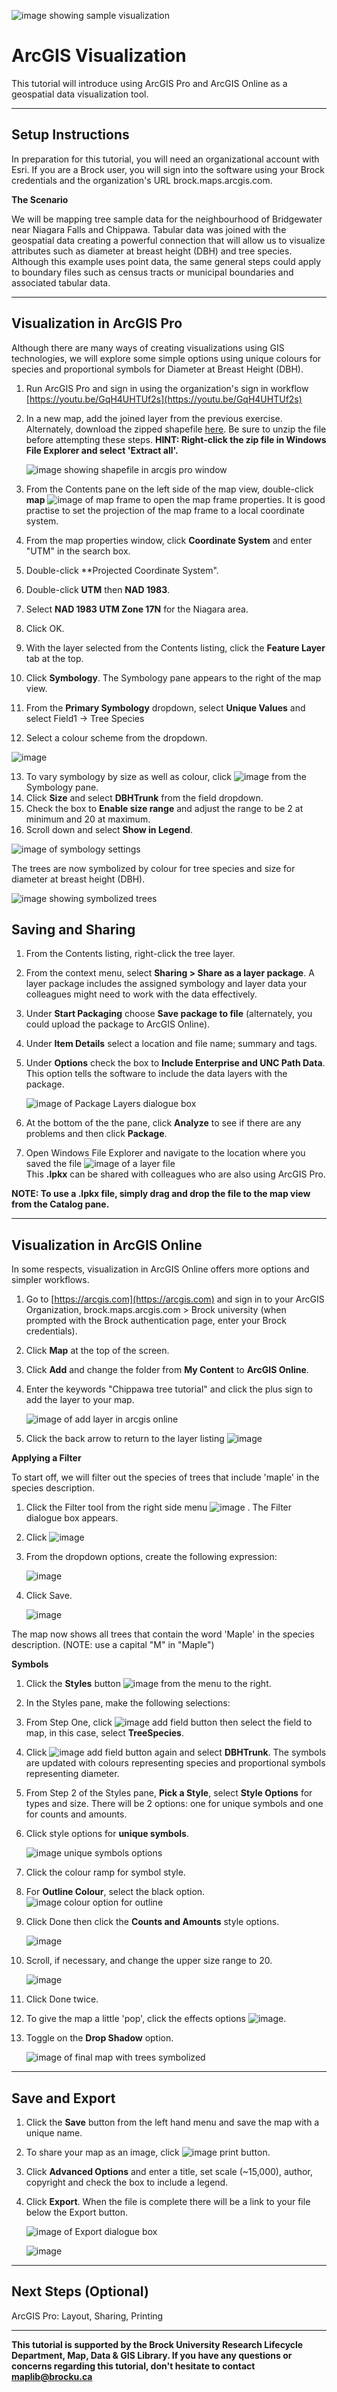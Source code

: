 ![image showing sample visualization](https://user-images.githubusercontent.com/45638590/228588371-86b25a59-9c83-4897-8cc8-bb7695b3e4f9.png)

# ArcGIS Visualization
This tutorial will introduce using ArcGIS Pro and ArcGIS Online as a geospatial data visualization tool.

----

## Setup Instructions
In preparation for this tutorial, you will need an organizational account with Esri. If you are a Brock user, you will sign into the software using your Brock credentials and the organization's URL brock.maps.arcgis.com.

**The Scenario**

We will be mapping tree sample data for the neighbourhood of Bridgewater near Niagara Falls and Chippawa. Tabular data was joined with the geospatial data creating a powerful connection that will allow us to visualize attributes such as diameter at breast height (DBH) and tree species. Although this example uses point data, the same general steps could apply to boundary files such as census tracts or municipal boundaries and associated tabular data.

----

## Visualization in ArcGIS Pro
Although there are many ways of creating visualizations using GIS technologies, we will explore some simple options using unique colours for species and proportional symbols for Diameter at Breast Height (DBH). 

1. Run ArcGIS Pro and sign in using the organization's sign in workflow [https://youtu.be/GqH4UHTUf2s](https://youtu.be/GqH4UHTUf2s)
2. In a new map, add the joined layer from the previous exercise. Alternately, download the zipped shapefile [here](https://github.com/BrockDSL/ArcGIS_Visualization/blob/main/TreeSampleChippawa%20_XYTableToPoint.zip). Be sure to unzip the file before attempting these steps. **HINT: Right-click the zip file in Windows File Explorer and select 'Extract all'.**

   ![image showing shapefile in arcgis pro window](https://user-images.githubusercontent.com/45638590/228621113-640a8714-8a22-42ae-807e-1ec3f1d70661.png)
  
3. From the Contents pane on the left side of the map view, double-click **map** ![image of map frame](https://user-images.githubusercontent.com/45638590/228622520-6ffda3b0-5324-47fa-9cc7-1fdf5aadeee4.png) to open the map frame properties. It is good practise to set the projection of the map frame to a local coordinate system.
4. From the map properties window, click **Coordinate System** and enter "UTM" in the search box.
5. Double-click **Projected Coordinate System".
6. Double-click **UTM** then **NAD 1983**.
7. Select **NAD 1983 UTM Zone 17N** for the Niagara area.
8. Click OK.

9. With the layer selected from the Contents listing, click the **Feature Layer** tab at the top.
10. Click **Symbology**. The Symbology pane appears to the right of the map view. 
11. From the **Primary Symbology** dropdown, select **Unique Values** and select Field1 -> Tree Species
12. Select a colour scheme from the dropdown.  

   ![image](https://user-images.githubusercontent.com/45638590/228628961-9c6ea78f-95d6-44aa-954e-e65f14c769d8.png) 
 
13. To vary symbology by size as well as colour, click ![image](https://user-images.githubusercontent.com/45638590/228629130-dea883ef-7aee-4a28-b44f-fadde23c7baf.png)
 from the Symbology pane.
14. Click **Size** and select **DBHTrunk** from the field dropdown.
15. Check the box to **Enable size range** and adjust the range to be 2 at minimum and 20 at maximum.
16. Scroll down and select **Show in Legend**. 

   ![image of symbology settings](https://user-images.githubusercontent.com/45638590/228630103-27c1eddb-6173-40a4-a737-ff3e4c8347c2.png)

The trees are now symbolized by colour for tree species and size for diameter at breast height (DBH).

   ![image showing symbolized trees](https://user-images.githubusercontent.com/45638590/228630488-88e7603f-9c2c-4e7c-9d78-617d76544d66.png)  

## Saving and Sharing

1. From the Contents listing, right-click the tree layer.
2. From the context menu, select **Sharing > Share as a layer package**. A layer package includes the assigned symbology and layer data your colleagues might need to work with the data effectively. 
3. Under **Start Packaging** choose **Save package to file** (alternately, you could upload the package to ArcGIS Online).
4. Under **Item Details** select a location and file name; summary and tags.
5. Under **Options** check the box to **Include Enterprise and UNC Path Data**. This option tells the software to include the data layers with the package. 

   ![image of Package Layers dialogue box](https://user-images.githubusercontent.com/45638590/228631866-0a00b8b7-2352-4ca3-916a-a767a0399d2f.png)

6. At the bottom of the the pane, click **Analyze** to see if there are any problems and then click **Package**. 
7. Open Windows File Explorer and navigate to the location where you saved the file ![image of a layer file](https://user-images.githubusercontent.com/45638590/228633466-1ea31a72-e04b-4d19-a9f5-67ea4d11dc54.png)  
This **.lpkx** can be shared with colleagues who are also using ArcGIS Pro.  

**NOTE: To use a .lpkx file, simply drag and drop the file to the map view from the Catalog pane.**  

---- 

## Visualization in ArcGIS Online

In some respects, visualization in ArcGIS Online offers more options and simpler workflows.

1. Go to [https://arcgis.com](https://arcgis.com) and sign in to your ArcGIS Organization, brock.maps.arcgis.com > Brock university (when prompted with the Brock authentication page, enter your Brock credentials).
2. Click **Map** at the top of the screen. 
3. Click **Add** and change the folder from **My Content** to **ArcGIS Online**.
4. Enter the keywords "Chippawa tree tutorial" and click the plus sign to add the layer to your map.

   ![image of add layer in arcgis online](https://user-images.githubusercontent.com/45638590/228650762-ec325a71-09fc-43ba-b1ca-b7f921953ee8.png)

5. Click the back arrow to return to the layer listing ![image](https://user-images.githubusercontent.com/45638590/228650982-2a30be04-cb2c-435d-9f49-bc54cdaa3541.png)

**Applying a Filter**  

To start off, we will filter out the species of trees that include 'maple' in the species description.

1. Click the Filter tool from the right side menu ![image](https://user-images.githubusercontent.com/45638590/229565365-f0ab9a91-cc8c-4749-8843-24272b11affa.png)
. The Filter dialogue box appears.
2. Click ![image](https://user-images.githubusercontent.com/45638590/229566147-a3176646-def7-4c82-b922-e5e66c0a5be4.png)
  
3. From the dropdown options, create the following expression:  

   ![image](https://user-images.githubusercontent.com/45638590/230100170-d36191fa-c539-46d8-b377-eb94b625b5d9.png)  
   
4. Click Save. 

   ![image](https://user-images.githubusercontent.com/45638590/230100355-806e8b8f-2b54-4b2e-8471-b3274ea7e442.png)  

The map now shows all trees that contain the word 'Maple' in the species description. (NOTE: use a capital "M" in "Maple") 

**Symbols**  

1. Click the **Styles** button ![image](https://user-images.githubusercontent.com/45638590/228651117-f0f829ec-0889-4eae-a9dd-caa7a5838585.png) from the menu to the right.
2. In the Styles pane, make the following selections:
3. From Step One, click ![image add field button](https://user-images.githubusercontent.com/45638590/228651667-095d1d71-c2cc-42cc-a8d4-bab9cf88f7f0.png) then select the field to map, in this case, select **TreeSpecies**.
4. Click ![image add field button](https://user-images.githubusercontent.com/45638590/228651854-733cc3ba-65c1-48b0-a062-c5ef6092ff5a.png) again and select **DBHTrunk**. The symbols are updated with colours representing species and proportional symbols representing diameter. 
5. From Step 2 of the Styles pane, **Pick a Style**, select **Style Options** for types and size. There will be 2 options: one for unique symbols and one for counts and amounts.
6. Click style options for **unique symbols**. 

    ![image unique symbols options](https://user-images.githubusercontent.com/45638590/228652994-b177d8ee-5c6e-4c6f-9080-34444db42b9f.png)

7. Click the colour ramp for symbol style.  
8. For **Outline Colour**, select the black option. ![image colour option for outline](https://user-images.githubusercontent.com/45638590/228653257-4a9debd8-e25f-4fb2-a13c-852e84f4cb61.png)

9. Click Done then click the **Counts and Amounts** style options.  

    ![image](https://user-images.githubusercontent.com/45638590/228653512-667b6f1a-0037-43d8-a35c-113ffcd9dc19.png)

10. Scroll, if necessary, and change the upper size range to 20.  

    ![image](https://user-images.githubusercontent.com/45638590/228654737-4d6af67d-0edb-4314-bd6c-c03b798c556d.png)

11. Click Done twice.  
12. To give the map a little 'pop', click the effects options ![image](https://user-images.githubusercontent.com/45638590/228655102-85daf1b8-64e3-4f8a-940e-43f3f0f7e230.png). 
13. Toggle on the **Drop Shadow** option.  

    ![image of final map with trees symbolized](https://user-images.githubusercontent.com/45638590/229873230-cd74b560-e74b-4055-b232-57dc1d852f76.png)  

----

##  Save and Export 

1. Click the **Save** button from the left hand menu and save the map with a unique name.
2. To share your map as an image, click ![image print button](https://user-images.githubusercontent.com/45638590/228656138-a673d0c7-a606-4047-b569-07e43bbbe0a1.png).
3. Click **Advanced Options** and enter a title, set scale (~15,000), author, copyright and check the box to include a legend.
4. Click **Export**. When the file is complete there will be a link to your file below the Export button.

    ![image of Export dialogue box](https://user-images.githubusercontent.com/45638590/228656813-240732c2-0813-4246-907d-4b8e22322731.png)  

    ![image](https://user-images.githubusercontent.com/45638590/229874007-cce0df8f-cc61-4705-8458-8370953c4bfd.png)



----

## Next Steps (Optional)
ArcGIS Pro: Layout, Sharing, Printing

----

**This tutorial is supported by the Brock University Research Lifecycle Department, Map, Data & GIS Library.  If you have any questions or concerns regarding this tutorial, don't hesitate to contact [maplib@brocku.ca](mailto:maplib@brocku.ca)**
